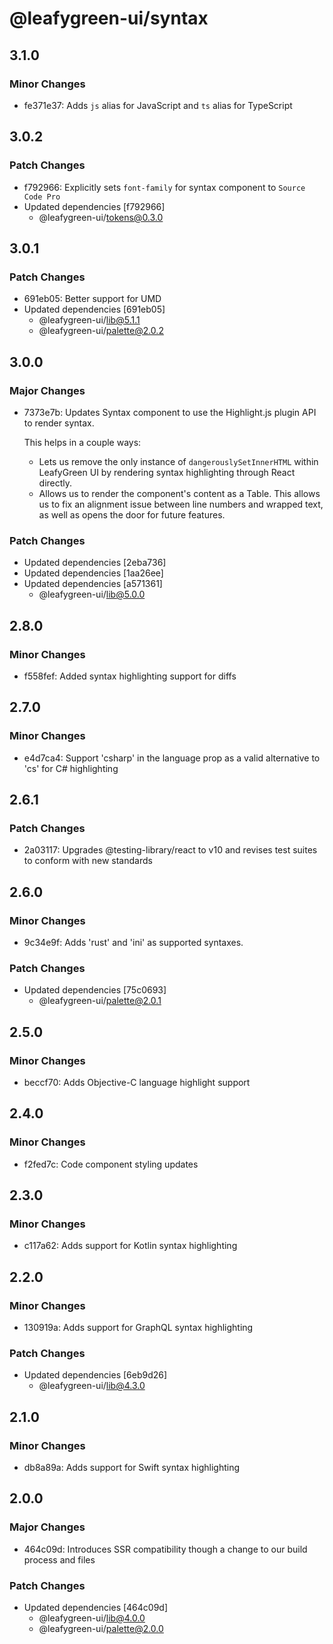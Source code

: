 # @leafygreen-ui/syntax

## 3.1.0

### Minor Changes

- fe371e37: Adds `js` alias for JavaScript and `ts` alias for TypeScript

## 3.0.2

### Patch Changes

- f792966: Explicitly sets `font-family` for syntax component to `Source Code Pro`
- Updated dependencies [f792966]
  - @leafygreen-ui/tokens@0.3.0

## 3.0.1

### Patch Changes

- 691eb05: Better support for UMD
- Updated dependencies [691eb05]
  - @leafygreen-ui/lib@5.1.1
  - @leafygreen-ui/palette@2.0.2

## 3.0.0

### Major Changes

- 7373e7b: Updates Syntax component to use the Highlight.js plugin API to render syntax.

  This helps in a couple ways:

  - Lets us remove the only instance of `dangerouslySetInnerHTML` within LeafyGreen UI by rendering syntax highlighting through React directly.
  - Allows us to render the component's content as a Table. This allows us to fix an alignment issue between line numbers and wrapped text, as well as opens the door for future features.

### Patch Changes

- Updated dependencies [2eba736]
- Updated dependencies [1aa26ee]
- Updated dependencies [a571361]
  - @leafygreen-ui/lib@5.0.0

## 2.8.0

### Minor Changes

- f558fef: Added syntax highlighting support for diffs

## 2.7.0

### Minor Changes

- e4d7ca4: Support 'csharp' in the language prop as a valid alternative to 'cs' for C# highlighting

## 2.6.1

### Patch Changes

- 2a03117: Upgrades @testing-library/react to v10 and revises test suites to conform with new standards

## 2.6.0

### Minor Changes

- 9c34e9f: Adds 'rust' and 'ini' as supported syntaxes.

### Patch Changes

- Updated dependencies [75c0693]
  - @leafygreen-ui/palette@2.0.1

## 2.5.0

### Minor Changes

- beccf70: Adds Objective-C language highlight support

## 2.4.0

### Minor Changes

- f2fed7c: Code component styling updates

## 2.3.0

### Minor Changes

- c117a62: Adds support for Kotlin syntax highlighting

## 2.2.0

### Minor Changes

- 130919a: Adds support for GraphQL syntax highlighting

### Patch Changes

- Updated dependencies [6eb9d26]
  - @leafygreen-ui/lib@4.3.0

## 2.1.0

### Minor Changes

- db8a89a: Adds support for Swift syntax highlighting

## 2.0.0

### Major Changes

- 464c09d: Introduces SSR compatibility though a change to our build process and files

### Patch Changes

- Updated dependencies [464c09d]
  - @leafygreen-ui/lib@4.0.0
  - @leafygreen-ui/palette@2.0.0
